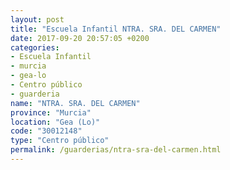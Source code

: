 ```yaml
---
layout: post
title: "Escuela Infantil NTRA. SRA. DEL CARMEN"
date: 2017-09-20 20:57:05 +0200
categories:
- Escuela Infantil
- murcia
- gea-lo
- Centro público
- guarderia
name: "NTRA. SRA. DEL CARMEN"
province: "Murcia"
location: "Gea (Lo)"
code: "30012148"
type: "Centro público"
permalink: /guarderias/ntra-sra-del-carmen.html
---
```

